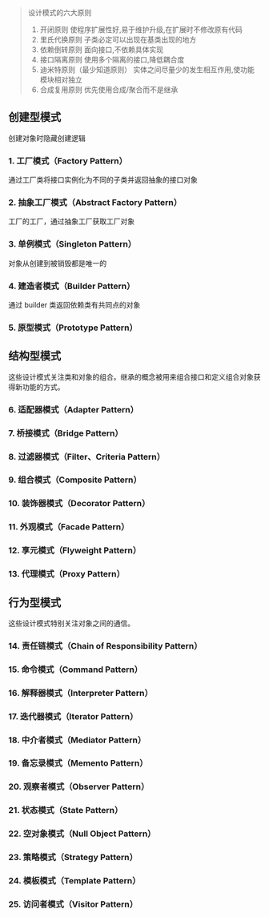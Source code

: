 > 设计模式的六大原则
>
> 1. 开闭原则
>    使程序扩展性好,易于维护升级,在扩展时不修改原有代码
> 2. 里氏代换原则
>    子类必定可以出现在基类出现的地方
> 3. 依赖倒转原则
>    面向接口,不依赖具体实现
> 4. 接口隔离原则
>    使用多个隔离的接口,降低耦合度
> 5. 迪米特原则（最少知道原则）
>    实体之间尽量少的发生相互作用,使功能模块相对独立
> 6. 合成复用原则
>    优先使用合成/聚合而不是继承

## 创建型模式

创建对象时隐藏创建逻辑

### 1. 工厂模式（Factory Pattern）

通过工厂类将接口实例化为不同的子类并返回抽象的接口对象

### 2. 抽象工厂模式（Abstract Factory Pattern）

工厂的工厂，通过抽象工厂获取工厂对象

### 3. 单例模式（Singleton Pattern）

对象从创建到被销毁都是唯一的

### 4. 建造者模式（Builder Pattern）

通过 builder 类返回依赖类有共同点的对象

### 5. 原型模式（Prototype Pattern）

## 结构型模式

这些设计模式关注类和对象的组合。继承的概念被用来组合接口和定义组合对象获得新功能的方式。

### 6. 适配器模式（Adapter Pattern）

### 7. 桥接模式（Bridge Pattern）

### 8. 过滤器模式（Filter、Criteria Pattern）

### 9. 组合模式（Composite Pattern）

### 10. 装饰器模式（Decorator Pattern）

### 11. 外观模式（Facade Pattern）

### 12. 享元模式（Flyweight Pattern）

### 13. 代理模式（Proxy Pattern）

## 行为型模式

这些设计模式特别关注对象之间的通信。

### 14. 责任链模式（Chain of Responsibility Pattern）

### 15. 命令模式（Command Pattern）

### 16. 解释器模式（Interpreter Pattern）

### 17. 迭代器模式（Iterator Pattern）

### 18. 中介者模式（Mediator Pattern）

### 19. 备忘录模式（Memento Pattern）

### 20. 观察者模式（Observer Pattern）

### 21. 状态模式（State Pattern）

### 22. 空对象模式（Null Object Pattern）

### 23. 策略模式（Strategy Pattern）

### 24. 模板模式（Template Pattern）

### 25. 访问者模式（Visitor Pattern）

